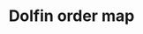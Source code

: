---
title: "Dolfin order map"
name: "sourcemeta_dolfin"
key: "order_process_map"
description: "XML SOAP payload for order."
user_friendly_description: "Customise the order specifc details Stock2Shop sends to Dolfin."
default: "&lt;soap:Envelope xmlns:soap=&quot;http://www.w3.org/2003/05/soap-envelope&quot; xmlns:tem=&quot;http://tempuri.org/&quot;&gt;            &lt;soap:Header xmlns:wsa=&quot;http://www.w3.org/2005/08/addressing&quot;&gt;                &lt;wsse:Security xmlns:wsse=&quot;http://docs.oasis-open.org/wss/2004/01/oasis-200401-wss-wssecurity-secext-1.0.xsd&quot; xmlns:wsu=&quot;http://docs.oasis-open.org/wss/2004/01/oasis-200401-wss-wssecurity-utility-1.0.xsd&quot;&gt;                    &lt;wsse:UsernameToken&gt;                        &lt;wsse:Username&gt;STOCK2SHOP&lt;/wsse:Username&gt;                        &lt;wsse:Password&gt;xxx&lt;/wsse:Password&gt;                    &lt;/wsse:UsernameToken&gt;                &lt;/wsse:Security&gt;                &lt;wsa:Action&gt;http://tempuri.org/IDolfinMessagingInterface/ActionTransaction&lt;/wsa:Action&gt;                &lt;wsa:To&gt;https://trpsksuatlab.mychain.co.za:8888/DolfinInterface.Webservices.TRP/DolfinMessagingInterface.svc&lt;/wsa:To&gt;            &lt;/soap:Header&gt;            &lt;soap:Body&gt;                &lt;tem:ActionTransaction&gt;                    &lt;tem:companyId&gt;TRP&lt;/tem:companyId&gt;                    &lt;tem:source&gt;DolfinTranSourceWS&lt;/tem:source&gt;                    &lt;tem:xmlDoc&gt;&lt;![CDATA[                        &lt;CashSale&gt;                          &lt;Hdr&gt;                            &lt;TranHdr&gt;                              &lt;StoreNumber&gt;0003&lt;/StoreNumber&gt;                              &lt;Terminal&gt;6&lt;/Terminal&gt;                              &lt;TransactionNumber&gt;{{system_order.id}}&lt;/TransactionNumber&gt;                              &lt;UserName&gt;Stock2Shop&lt;/UserName&gt;                              &lt;OnlineAuthorisationUserName /&gt;                              &lt;TranDate&gt;{{params.date}}&lt;/TranDate&gt;                              &lt;TranTime&gt;{{params.time}}&lt;/TranTime&gt;                            &lt;/TranHdr&gt;                            &lt;TransactionType&gt;CS&lt;/TransactionType&gt;                            &lt;CashierID&gt;0015&lt;/CashierID&gt;                            &lt;EmployeeNumber /&gt;                            &lt;LoyaltyCustomerNo /&gt;                            &lt;DemographicHdr/&gt;                            &lt;RefundNote /&gt;                            &lt;PostalCode /&gt;                            &lt;SchoolClub /&gt;                            &lt;MySchool /&gt;                            &lt;DiscoveryMemNum /&gt;                            &lt;DiscAuthCode /&gt;                            &lt;ReasonName /&gt;                            &lt;ReasonTel /&gt;                            &lt;ReasonInfoID /&gt;                            &lt;ReasonInfoVoucherNum /&gt;                            &lt;ReasonInfoAdd1 /&gt;                            &lt;ReasonInfoAdd2 /&gt;                            &lt;ReasonInfoAdd3 /&gt;                            &lt;ReasonInfoAdd4 /&gt;                            &lt;ReasonInfoAdd5 /&gt;                            &lt;OverrideUser /&gt;                            &lt;DiscoveryHealthNumber /&gt;                            &lt;DiscoveryInputType&gt;0&lt;/DiscoveryInputType&gt;                            &lt;CSCustomerCellPhone /&gt;                            &lt;CSCustomerEmail /&gt;                            &lt;CSCustomerName /&gt;                            &lt;CSCustomerSurname /&gt;                            &lt;CSCustomerAccountNumber /&gt;                            &lt;GiftReceiptNumber/&gt;                          &lt;/Hdr&gt;                          &lt;Lines&gt;                            {{# system_order.line_items}}                            &lt;SaleLineData&gt;                              &lt;LineNumber&gt;{{line_number}}&lt;/LineNumber&gt;                              &lt;SKUCode&gt;{{sku}}&lt;/SKUCode&gt;                              &lt;SaleQty&gt;{{qty}}&lt;/SaleQty&gt;                              &lt;SaleLineDirection&gt;Sale&lt;/SaleLineDirection&gt;                              &lt;TransactionSubType&gt;NLI&lt;/TransactionSubType&gt;                              &lt;NetAmtStoreInc&gt;{{total_inc}}&lt;/NetAmtStoreInc&gt;                              &lt;TaxAmtStore&gt;{{total_tax}}&lt;/TaxAmtStore&gt;                              &lt;DiscAmtStoreInc&gt;0.00&lt;/DiscAmtStoreInc&gt;                              &lt;DiscountType&gt;NA&lt;/DiscountType&gt;                              &lt;DiscountReasonCode /&gt;                              &lt;ConditionalPromotionID&gt;0&lt;/ConditionalPromotionID&gt;                              &lt;UnitPriceStoreInc&gt;{{price_inc}}&lt;/UnitPriceStoreInc&gt;                              &lt;PriceOverrideReasonCode /&gt;                              &lt;OverridePrice&gt;{{price_inc}}&lt;/OverridePrice&gt;                              &lt;AssistantID&gt;0015&lt;/AssistantID&gt;                              &lt;HamperSKUCode /&gt;                              &lt;Reference1 /&gt;                              &lt;Reference2 /&gt;                              &lt;Reference3 /&gt;                              &lt;Reference4 /&gt;                              &lt;Reference5 /&gt;                              &lt;ExchangeInd&gt;0&lt;/ExchangeInd&gt;                              &lt;CSType&gt;NA&lt;/CSType&gt;                              &lt;CSStoreNumber /&gt;                              &lt;CSReferenceNumber /&gt;                              &lt;TailorCode /&gt;                              &lt;AdjustmentValue&gt;0&lt;/AdjustmentValue&gt;                              &lt;AdjustmentType&gt;NA&lt;/AdjustmentType&gt;                              &lt;ReferenceLineNumber&gt;0&lt;/ReferenceLineNumber&gt;                              &lt;ReferenceLineType&gt;NA&lt;/ReferenceLineType&gt;                              &lt;DiscountReference /&gt;                              &lt;VoidReferenceLine&gt;0&lt;/VoidReferenceLine&gt;                              &lt;JavaReferenceLineNumber&gt;0&lt;/JavaReferenceLineNumber&gt;                              &lt;AltReferenceLineNumber&gt;0&lt;/AltReferenceLineNumber&gt;                              &lt;ConcessionReference /&gt;                              &lt;ConditionalPromoBucket /&gt;                              &lt;TransactionDiscountAmtStoreInc&gt;0&lt;/TransactionDiscountAmtStoreInc&gt;                              &lt;LineDiscountAmtStoreInc&gt;0&lt;/LineDiscountAmtStoreInc&gt;                              &lt;GiftVoucher&gt;                                &lt;VoucherNumber /&gt;                                &lt;STANNumber /&gt;                                &lt;MerchantNumber /&gt;                                &lt;IntCurrencyCode /&gt;                              &lt;/GiftVoucher&gt;                              &lt;QA&gt;                                &lt;QAData&gt;                                  &lt;QuestionID&gt;0&lt;/QuestionID&gt;                                  &lt;Answer /&gt;                                &lt;/QAData&gt;                              &lt;/QA&gt;                              &lt;SerialDetails&gt;                                &lt;SerialDetailData&gt;                                  &lt;SerialNumber /&gt;                                &lt;/SerialDetailData&gt;                              &lt;/SerialDetails&gt;                            &lt;/SaleLineData&gt;                            {{/ system_order.line_items}}                          &lt;/Lines&gt;                          &lt;Discounts /&gt;                          &lt;Tenders&gt;                            &lt;TenderData&gt;                              &lt;TenderTypeNo&gt;Cash&lt;/TenderTypeNo&gt;                              &lt;TenderSubType&gt;CT&lt;/TenderSubType&gt;                              &lt;Reference /&gt;                              &lt;TenderDirection&gt;Tender&lt;/TenderDirection&gt;                              &lt;TenderCurrency&gt;RANDS&lt;/TenderCurrency&gt;                              &lt;TenderAmountCurr&gt;{{system_order.total_inc}}&lt;/TenderAmountCurr&gt;                              &lt;TenderAmountStore&gt;{{system_order.total_inc}}&lt;/TenderAmountStore&gt;                              &lt;ManualAuthorisationNo /&gt;                              &lt;SpeedPointReference /&gt;                              &lt;CartridgeNumber /&gt;                              &lt;ContactData&gt;                                &lt;Title /&gt;                                &lt;FirstName /&gt;                                &lt;Surname /&gt;                                &lt;TelW /&gt;                                &lt;TelH /&gt;                                &lt;Mobile /&gt;                                &lt;IDNo /&gt;                                &lt;Addr1 /&gt;                                &lt;Addr2 /&gt;                                &lt;Addr3 /&gt;                                &lt;PCode /&gt;                              &lt;/ContactData&gt;                              &lt;Reference2 /&gt;                              &lt;STANNumber /&gt;                              &lt;MerchantNumber /&gt;                              &lt;IntCurrencyCode /&gt;                              &lt;EFTReferenceNumber /&gt;                              &lt;CardReference /&gt;                              &lt;CardType&gt;0&lt;/CardType&gt;                            &lt;/TenderData&gt;                          &lt;/Tenders&gt;                          &lt;Totals&gt;                            &lt;TranTenderTotal&gt;                              &lt;LinesCount&gt;{{system_order.line_count}}&lt;/LinesCount&gt;                              &lt;LinesValueInc&gt;{{system_order.total_inc}}&lt;/LinesValueInc&gt;                            &lt;/TranTenderTotal&gt;                            &lt;TranDetailTotal&gt;                              &lt;LinesCount&gt;{{system_order.line_count}}&lt;/LinesCount&gt;                              &lt;LinesQty&gt;{{system_order.qty_count}}&lt;/LinesQty&gt;                              &lt;LinesValueInc&gt;{{system_order.total_inc}}&lt;/LinesValueInc&gt;                            &lt;/TranDetailTotal&gt;                          &lt;/Totals&gt;                        &lt;/CashSale&gt;]]&gt;                 &lt;/tem:xmlDoc&gt;                &lt;/tem:ActionTransaction&gt;            &lt;/soap:Body&gt;        &lt;/soap:Envelope&gt;"
values: []
tags: [sourcemeta,dolfin]
type: "meta"
process: "orders"
headless: true
---